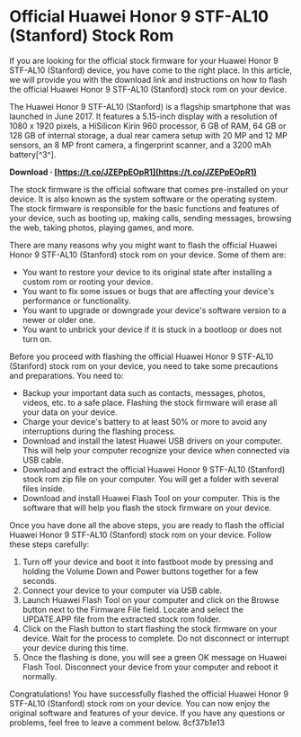 # Official Huawei Honor 9 STF-AL10 (Stanford) Stock Rom
 
If you are looking for the official stock firmware for your Huawei Honor 9 STF-AL10 (Stanford) device, you have come to the right place. In this article, we will provide you with the download link and instructions on how to flash the official Huawei Honor 9 STF-AL10 (Stanford) stock rom on your device.
 
The Huawei Honor 9 STF-AL10 (Stanford) is a flagship smartphone that was launched in June 2017. It features a 5.15-inch display with a resolution of 1080 x 1920 pixels, a HiSilicon Kirin 960 processor, 6 GB of RAM, 64 GB or 128 GB of internal storage, a dual rear camera setup with 20 MP and 12 MP sensors, an 8 MP front camera, a fingerprint scanner, and a 3200 mAh battery[^3^].
 
**Download · [https://t.co/JZEPpEOpR1](https://t.co/JZEPpEOpR1)**


 
The stock firmware is the official software that comes pre-installed on your device. It is also known as the system software or the operating system. The stock firmware is responsible for the basic functions and features of your device, such as booting up, making calls, sending messages, browsing the web, taking photos, playing games, and more.
 
There are many reasons why you might want to flash the official Huawei Honor 9 STF-AL10 (Stanford) stock rom on your device. Some of them are:
 
- You want to restore your device to its original state after installing a custom rom or rooting your device.
- You want to fix some issues or bugs that are affecting your device's performance or functionality.
- You want to upgrade or downgrade your device's software version to a newer or older one.
- You want to unbrick your device if it is stuck in a bootloop or does not turn on.

Before you proceed with flashing the official Huawei Honor 9 STF-AL10 (Stanford) stock rom on your device, you need to take some precautions and preparations. You need to:

- Backup your important data such as contacts, messages, photos, videos, etc. to a safe place. Flashing the stock firmware will erase all your data on your device.
- Charge your device's battery to at least 50% or more to avoid any interruptions during the flashing process.
- Download and install the latest Huawei USB drivers on your computer. This will help your computer recognize your device when connected via USB cable.
- Download and extract the official Huawei Honor 9 STF-AL10 (Stanford) stock rom zip file on your computer. You will get a folder with several files inside.
- Download and install Huawei Flash Tool on your computer. This is the software that will help you flash the stock firmware on your device.

Once you have done all the above steps, you are ready to flash the official Huawei Honor 9 STF-AL10 (Stanford) stock rom on your device. Follow these steps carefully:

1. Turn off your device and boot it into fastboot mode by pressing and holding the Volume Down and Power buttons together for a few seconds.
2. Connect your device to your computer via USB cable.
3. Launch Huawei Flash Tool on your computer and click on the Browse button next to the Firmware File field. Locate and select the UPDATE.APP file from the extracted stock rom folder.
4. Click on the Flash button to start flashing the stock firmware on your device. Wait for the process to complete. Do not disconnect or interrupt your device during this time.
5. Once the flashing is done, you will see a green OK message on Huawei Flash Tool. Disconnect your device from your computer and reboot it normally.

Congratulations! You have successfully flashed the official Huawei Honor 9 STF-AL10 (Stanford) stock rom on your device. You can now enjoy the original software and features of your device. If you have any questions or problems, feel free to leave a comment below.
 8cf37b1e13
 
